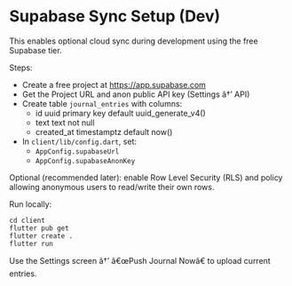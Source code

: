 # Supabase Sync Setup (Dev)

This enables optional cloud sync during development using the free Supabase tier.

Steps:
- Create a free project at https://app.supabase.com
- Get the Project URL and anon public API key (Settings â†’ API)
- Create table `journal_entries` with columns:
  - id uuid primary key default uuid_generate_v4()
  - text text not null
  - created_at timestamptz default now()
- In `client/lib/config.dart`, set:
  - `AppConfig.supabaseUrl`
  - `AppConfig.supabaseAnonKey`

Optional (recommended later): enable Row Level Security (RLS) and policy allowing anonymous users to read/write their own rows.

Run locally:
```
cd client
flutter pub get
flutter create .
flutter run
```

Use the Settings screen â†’ â€œPush Journal Nowâ€ to upload current entries.